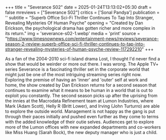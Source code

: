 +++
title = "Severance S02"
date = 2025-01-24T13:13:02+05:30
draft = false
mreviews = ["Severance S02"]
critics = ['Sonal Pandya']
publication = ''
subtitle = "Superb Office Sci-Fi Thriller Continues To Tap Into Stranger, Revealing Mysteries Of Human Psyche"
opening = "Created by Dan Erickson, the psychological drama has gotten richer and more complex in its return."
img = 'severance-s02-1.webp'
media = 'print'
source = "https://www.timesnownews.com/entertainment-news/reviews/severance-season-2-review-superb-office-sci-fi-thriller-continues-to-tap-into-stranger-revealing-mysteries-of-human-psyche-review-117292210"
+++

As a fan of the 2004-2010 sci-fi island drama Lost, I thought I'd never find a show that would be weirder or more out there. I was wrong. The Apple TV+ series Severance is a fascinating thriller set in the corporate world that might just be one of the most intriguing streaming series right now. Exploring the premise of having an 'inner' and 'outer' self at work and home, the show created by Dan Erickson returns for a second season that continues to examine what it means to be human in a world that is out to exploit you constantly. The second season picks up after the uprising from the innies at the Macrodata Refinement team at Lumon Industries, where Mark (Adam Scott), Helly R (Britt Lower), and Irving (John Turturro) are able to explore the outside world. Management is not happy as the gang is put through their paces initially and pushed even further as they come to terms with the added knowledge of their outie selves. Audiences get to explore more of the Lumon offices with new expanded departments and co-workers like Miss Huang (Sarah Bock), the new deputy manager who is just a child.
